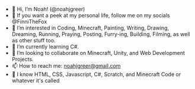 - 👋 Hi, I’m Noah! (@noahjgreer)
- 🦊 If you want a peek at my personal life, follow me on my socials @FinniTheFox
- 👀 I’m interested in Coding, Minecraft, Painting, Writing, Drawing, Dreaming, Running, Praying, Posting, Furry-ing, Building, Filming, as well as other stuff too.
- 🌱 I’m currently learning C#.
- 💞️ I’m looking to collaborate on Minecraft, Unity, and Web Development Projects.
- 📫 How to reach me: noahjgreer@gmail.com
- 🧠 I know HTML, CSS, Javascript, C#, Scratch, and Minecraft Code or whatever it's called

<!---
woahnoah07/woahnoah07 is a ✨ special ✨ repository because its `README.md` (this file) appears on your GitHub profile.
You can click the Preview link to take a look at your changes.
--->
